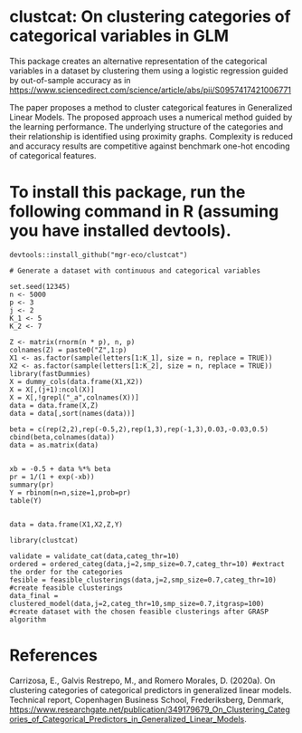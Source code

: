 # clustcat: On clustering categories of categorical variables in GLM

This package creates an alternative representation of the categorical variables in a dataset by clustering them using a logistic regression guided by out-of-sample accuracy as in https://www.sciencedirect.com/science/article/abs/pii/S0957417421006771

The paper proposes a method to cluster categorical features in Generalized Linear Models.
The proposed approach uses a numerical method guided by the learning performance.
The underlying structure of the categories and their relationship is identified using proximity graphs.
Complexity is reduced and accuracy results are competitive against benchmark one-hot encoding of categorical features.

# To install this package, run the following command in R (assuming you have installed devtools).
```Rcode
devtools::install_github("mgr-eco/clustcat")

# Generate a dataset with continuous and categorical variables

set.seed(12345)
n <- 5000
p <- 3
j <- 2
K_1 <- 5
K_2 <- 7

Z <- matrix(rnorm(n * p), n, p)
colnames(Z) = paste0("Z",1:p)
X1 <- as.factor(sample(letters[1:K_1], size = n, replace = TRUE))
X2 <- as.factor(sample(letters[1:K_2], size = n, replace = TRUE))
library(fastDummies)
X = dummy_cols(data.frame(X1,X2))
X = X[,(j+1):ncol(X)]
X = X[,!grepl("_a",colnames(X))]
data = data.frame(X,Z)
data = data[,sort(names(data))]

beta = c(rep(2,2),rep(-0.5,2),rep(1,3),rep(-1,3),0.03,-0.03,0.5)
cbind(beta,colnames(data))
data = as.matrix(data)


xb = -0.5 + data %*% beta
pr = 1/(1 + exp(-xb))
summary(pr)
Y = rbinom(n=n,size=1,prob=pr)
table(Y)


data = data.frame(X1,X2,Z,Y)

library(clustcat)

validate = validate_cat(data,categ_thr=10)
ordered = ordered_categ(data,j=2,smp_size=0.7,categ_thr=10) #extract the order for the categories
fesible = feasible_clusterings(data,j=2,smp_size=0.7,categ_thr=10) #create feasible clusterings
data_final = clustered_model(data,j=2,categ_thr=10,smp_size=0.7,itgrasp=100) #create dataset with the chosen feasible clusterings after GRASP algorithm
```
# References
Carrizosa, E., Galvis Restrepo, M., and Romero Morales, D. (2020a).  On clustering categories of categorical predictors in generalized linear models. Technical report, Copenhagen Business School, Frederiksberg, Denmark, https://www.researchgate.net/publication/349179679_On_Clustering_Categories_of_Categorical_Predictors_in_Generalized_Linear_Models.
